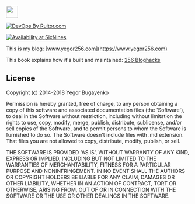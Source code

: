 <img src="https://www.yegor256.com/favicon.ico" width="32px" height="32px" />

[![DevOps By Rultor.com](http://www.rultor.com/b/yegor256/blog)](http://www.rultor.com/p/yegor256/blog)

[![Availability at SixNines](http://www.sixnines.io/b/3ba1652f)](http://www.sixnines.io/h/3ba1652f)

This is my blog: [www.yegor256.com](https://www.yegor256.com)

This book explains how it's built and maintained: [256 Bloghacks](https://www.yegor256.com/256-bloghacks.html)

## License

Copyright (c) 2014-2018 Yegor Bugayenko

Permission is hereby granted, free of charge, to any person obtaining a copy
of this software and associated documentation files (the 'Software'), to deal
in the Software without restriction, including without limitation the rights
to use, copy, modify, merge, publish, distribute, sublicense, and/or sell
copies of the Software, and to permit persons to whom the Software is
furnished to do so. The Software doesn't include files with .md extension.
That files you are not allowed to copy, distribute, modify, publish, or sell.

THE SOFTWARE IS PROVIDED 'AS IS', WITHOUT WARRANTY OF ANY KIND, EXPRESS OR
IMPLIED, INCLUDING BUT NOT LIMITED TO THE WARRANTIES OF MERCHANTABILITY,
FITNESS FOR A PARTICULAR PURPOSE AND NONINFRINGEMENT. IN NO EVENT SHALL THE
AUTHORS OR COPYRIGHT HOLDERS BE LIABLE FOR ANY CLAIM, DAMAGES OR OTHER
LIABILITY, WHETHER IN AN ACTION OF CONTRACT, TORT OR OTHERWISE, ARISING FROM,
OUT OF OR IN CONNECTION WITH THE SOFTWARE OR THE USE OR OTHER DEALINGS IN THE
SOFTWARE.

